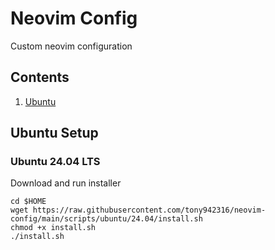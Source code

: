 # Neovim Config

Custom neovim configuration

## Contents

1. [Ubuntu](#ubuntu)

## Ubuntu Setup <a name="ubuntu"></a>

### Ubuntu 24.04 LTS
Download and run installer
```
cd $HOME
wget https://raw.githubusercontent.com/tony942316/neovim-config/main/scripts/ubuntu/24.04/install.sh
chmod +x install.sh
./install.sh
```
